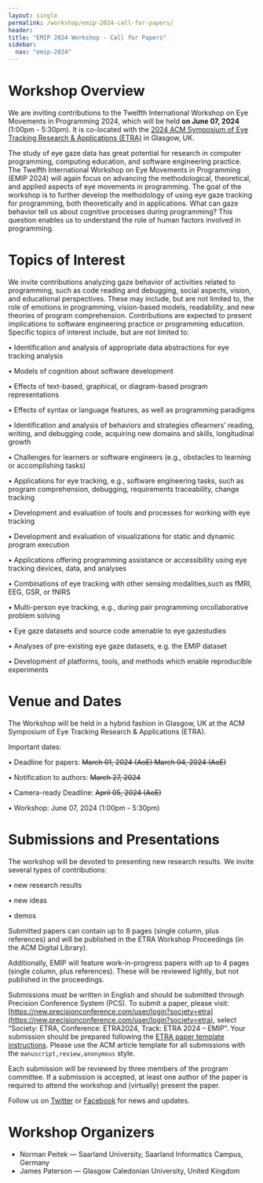 ```yaml
---
layout: single
permalink: /workshop/emip-2024-call-for-papers/
header:
title: "EMIP 2024 Workshop - Call for Papers"
sidebar:
  nav: "emip-2024"
---
```

# Workshop Overview
We are inviting contributions to the Twelfth International Workshop on Eye Movements in Programming 2024, which will be held **on June 07, 2024** (1:00pm - 5:30pm). It is co-located with the [2024 ACM Symposium of Eye Tracking Research & Applications (ETRA)](http://etra.acm.org/2024/) in Glasgow, UK.

The study of eye gaze data has great potential for research in computer programming, computing education, and software engineering practice. The Twelfth International Workshop on Eye Movements in Programming (EMIP 2024) will again focus on advancing the methodological, theoretical, and applied aspects of eye movements in programming. The goal of the workshop is to further develop the methodology of using eye gaze tracking for programming, both theoretically and in applications. What can gaze behavior tell us about cognitive processes during programming? This question enables us to understand the role of human factors involved in programming.

# Topics of Interest
We invite contributions analyzing gaze behavior of activities related to programming, such as code reading and debugging, social aspects, vision, and educational perspectives. These may include, but are not limited to, the role of emotions in programming, vision-based models, readability, and new theories of program comprehension. Contributions are expected to present implications to software engineering practice or programming education. Specific topics of interest include, but are not limited to:

• Identification and analysis of appropriate data abstractions for eye tracking analysis

• Models of cognition about software development

• Effects of text-based, graphical, or diagram-based program representations

• Effects of syntax or language features, as well as programming paradigms

• Identification and analysis of behaviors and strategies oflearners’ reading, writing, and debugging code, acquiring new domains and skills, longitudinal growth

• Challenges for learners or software engineers (e.g., obstacles to learning or accomplishing tasks)

• Applications for eye tracking, e.g., software engineering tasks, such as program comprehension, debugging, requirements traceability, change tracking

• Development and evaluation of tools and processes for working with eye tracking

• Development and evaluation of visualizations for static and dynamic program execution

• Applications offering programming assistance or accessibility using eye tracking devices, data, and analyses

• Combinations of eye tracking with other sensing modalities,such as fMRI, EEG, GSR, or fNIRS

• Multi-person eye tracking, e.g., during pair programming orcollaborative problem solving

• Eye gaze datasets and source code amenable to eye gazestudies

• Analyses of pre-existing eye gaze datasets, e.g. the EMIP dataset

• Development of platforms, tools, and methods which enable reproducible experiments

# Venue and Dates
The Workshop will be held in a hybrid fashion in Glasgow, UK at the ACM Symposium of Eye Tracking Research & Applications (ETRA).

Important dates:

• Deadline for papers: ~~March 01, 2024 (AoE) March 04, 2024 (AoE)~~

• Notification to authors: ~~March 27, 2024~~

• Camera-ready Deadline: ~~April 05, 2024 (AoE)~~

• Workshop: June 07, 2024 (1:00pm - 5:30pm)


# Submissions and Presentations
The workshop will be devoted to presenting new research results. We invite several types of contributions:

• new research results

• new ideas

• demos

Submitted papers can contain up to 8 pages (single column, plus references) and will be published in the ETRA Workshop Proceedings (in the ACM Digital Library).

Additionally, EMIP will feature work-in-progress papers with up to 4 pages (single column, plus references). These will be reviewed lightly, but not published in the proceedings. 

Submissions must be written in English and should be submitted through Precision Conference System (PCS). To submit a paper, please visit: [https://new.precisionconference.com/user/login?society=etra](https://new.precisionconference.com/user/login?society=etra), select “Society: ETRA, Conference: ETRA2024, Track: ETRA 2024 – EMIP”. Your submission should be prepared following the [ETRA paper template instructions](http://etra.acm.org/2024/submissionprocess.html). Please use the ACM article template for all submissions with the `manuscript,review,anonymous` style.

Each submission will be reviewed by three members of the program committee. If a submission is accepted, at least one author of the paper is required to attend the workshop and (virtually) present the paper.

Follow us on [Twitter](https://twitter.com/emipws) or [Facebook](https://www.facebook.com/emipws/) for news and updates.

# Workshop Organizers
- Norman Peitek — Saarland University, Saarland Informatics Campus, Germany
- James Paterson — Glasgow Caledonian University, United Kingdom

